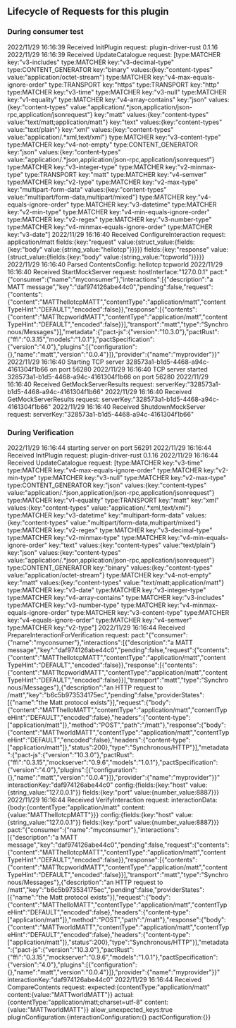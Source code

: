 


## Lifecycle of Requests for this plugin


### During consumer test

2022/11/29 16:16:39 Received InitPlugin request: plugin-driver-rust 0.1.16
2022/11/29 16:16:39 Received UpdateCatalogue request: [type:MATCHER key:"v3-includes" type:MATCHER key:"v3-decimal-type" type:CONTENT_GENERATOR key:"binary" values:{key:"content-types" value:"application/octet-stream"} type:MATCHER key:"v4-max-equals-ignore-order" type:TRANSPORT key:"https" type:TRANSPORT key:"http" type:MATCHER key:"v3-time" type:MATCHER key:"v3-null" type:MATCHER key:"v1-equality" type:MATCHER key:"v4-array-contains" key:"json" values:{key:"content-types" value:"application/.*json,application/json-rpc,application/jsonrequest"} key:"matt" values:{key:"content-types" value:"text/matt;application/matt"} key:"text" values:{key:"content-types" value:"text/plain"} key:"xml" values:{key:"content-types" value:"application/.*xml,text/xml"} type:MATCHER key:"v3-content-type" type:MATCHER key:"v4-not-empty" type:CONTENT_GENERATOR key:"json" values:{key:"content-types" value:"application/.*json,application/json-rpc,application/jsonrequest"} type:MATCHER key:"v3-integer-type" type:MATCHER key:"v2-minmax-type" type:TRANSPORT key:"matt" type:MATCHER key:"v4-semver" type:MATCHER key:"v2-type" type:MATCHER key:"v2-max-type" key:"multipart-form-data" values:{key:"content-types" value:"multipart/form-data,multipart/mixed"} type:MATCHER key:"v4-equals-ignore-order" type:MATCHER key:"v3-datetime" type:MATCHER key:"v2-min-type" type:MATCHER key:"v4-min-equals-ignore-order" type:MATCHER key:"v2-regex" type:MATCHER key:"v3-number-type" type:MATCHER key:"v4-minmax-equals-ignore-order" type:MATCHER key:"v3-date"]
2022/11/29 16:16:40 Received ConfigureInteraction request: application/matt fields:{key:"request" value:{struct_value:{fields:{key:"body" value:{string_value:"hellotcp"}}}}} fields:{key:"response" value:{struct_value:{fields:{key:"body" value:{string_value:"tcpworld"}}}}}
2022/11/29 16:16:40 Parsed ContentsConfig: hellotcp tcpworld <nil>
2022/11/29 16:16:40 Received StartMockServer request: hostInterface:"127.0.0.1" pact:"{\"consumer\":{\"name\":\"myconsumer\"},\"interactions\":[{\"description\":\"a MATT message\",\"key\":\"daf974126abe44c0\",\"pending\":false,\"request\":{\"contents\":{\"content\":\"MATThellotcpMATT\",\"contentType\":\"application/matt\",\"contentTypeHint\":\"DEFAULT\",\"encoded\":false}},\"response\":[{\"contents\":{\"content\":\"MATTtcpworldMATT\",\"contentType\":\"application/matt\",\"contentTypeHint\":\"DEFAULT\",\"encoded\":false}}],\"transport\":\"matt\",\"type\":\"Synchronous/Messages\"}],\"metadata\":{\"pact-js\":{\"version\":\"10.3.0\"},\"pactRust\":{\"ffi\":\"0.3.15\",\"models\":\"1.0.1\"},\"pactSpecification\":{\"version\":\"4.0\"},\"plugins\":[{\"configuration\":{},\"name\":\"matt\",\"version\":\"0.0.4\"}]},\"provider\":{\"name\":\"myprovider\"}}"
2022/11/29 16:16:40 Starting TCP server 328573a1-b1d5-4468-a94c-4161304f1b66 on port 56280
2022/11/29 16:16:40 TCP server started 328573a1-b1d5-4468-a94c-4161304f1b66 on port 56280
2022/11/29 16:16:40 Received GetMockServerResults request: serverKey:"328573a1-b1d5-4468-a94c-4161304f1b66"
2022/11/29 16:16:40 Received GetMockServerResults request: serverKey:"328573a1-b1d5-4468-a94c-4161304f1b66"
2022/11/29 16:16:40 Received ShutdownMockServer request: serverKey:"328573a1-b1d5-4468-a94c-4161304f1b66"

### During Verification

2022/11/29 16:16:44 starting server on port 56291
2022/11/29 16:16:44 Received InitPlugin request: plugin-driver-rust 0.1.16
2022/11/29 16:16:44 Received UpdateCatalogue request: [type:MATCHER key:"v3-time" type:MATCHER key:"v4-max-equals-ignore-order" type:MATCHER key:"v2-min-type" type:MATCHER key:"v3-null" type:MATCHER key:"v2-max-type" type:CONTENT_GENERATOR key:"json" values:{key:"content-types" value:"application/.*json,application/json-rpc,application/jsonrequest"} type:MATCHER key:"v1-equality" type:TRANSPORT key:"matt" key:"xml" values:{key:"content-types" value:"application/.*xml,text/xml"} type:MATCHER key:"v3-datetime" key:"multipart-form-data" values:{key:"content-types" value:"multipart/form-data,multipart/mixed"} type:MATCHER key:"v2-regex" type:MATCHER key:"v3-decimal-type" type:MATCHER key:"v2-minmax-type" type:MATCHER key:"v4-min-equals-ignore-order" key:"text" values:{key:"content-types" value:"text/plain"} key:"json" values:{key:"content-types" value:"application/.*json,application/json-rpc,application/jsonrequest"} type:CONTENT_GENERATOR key:"binary" values:{key:"content-types" value:"application/octet-stream"} type:MATCHER key:"v4-not-empty" key:"matt" values:{key:"content-types" value:"text/matt;application/matt"} type:MATCHER key:"v3-date" type:MATCHER key:"v3-integer-type" type:MATCHER key:"v4-array-contains" type:MATCHER key:"v3-includes" type:MATCHER key:"v3-number-type" type:MATCHER key:"v4-minmax-equals-ignore-order" type:MATCHER key:"v3-content-type" type:MATCHER key:"v4-equals-ignore-order" type:MATCHER key:"v4-semver" type:MATCHER key:"v2-type"]
2022/11/29 16:16:44 Received PrepareInteractionForVerification request: pact:"{\"consumer\":{\"name\":\"myconsumer\"},\"interactions\":[{\"description\":\"a MATT message\",\"key\":\"daf974126abe44c0\",\"pending\":false,\"request\":{\"contents\":{\"content\":\"MATThellotcpMATT\",\"contentType\":\"application/matt\",\"contentTypeHint\":\"DEFAULT\",\"encoded\":false}},\"response\":[{\"contents\":{\"content\":\"MATTtcpworldMATT\",\"contentType\":\"application/matt\",\"contentTypeHint\":\"DEFAULT\",\"encoded\":false}}],\"transport\":\"matt\",\"type\":\"Synchronous/Messages\"},{\"description\":\"an HTTP request to /matt\",\"key\":\"b6c5b973534175ec\",\"pending\":false,\"providerStates\":[{\"name\":\"the Matt protocol exists\"}],\"request\":{\"body\":{\"content\":\"MATThelloMATT\",\"contentType\":\"application/matt\",\"contentTypeHint\":\"DEFAULT\",\"encoded\":false},\"headers\":{\"content-type\":[\"application/matt\"]},\"method\":\"POST\",\"path\":\"/matt\"},\"response\":{\"body\":{\"content\":\"MATTworldMATT\",\"contentType\":\"application/matt\",\"contentTypeHint\":\"DEFAULT\",\"encoded\":false},\"headers\":{\"content-type\":[\"application/matt\"]},\"status\":200},\"type\":\"Synchronous/HTTP\"}],\"metadata\":{\"pact-js\":{\"version\":\"10.3.0\"},\"pactRust\":{\"ffi\":\"0.3.15\",\"mockserver\":\"0.9.6\",\"models\":\"1.0.1\"},\"pactSpecification\":{\"version\":\"4.0\"},\"plugins\":[{\"configuration\":{},\"name\":\"matt\",\"version\":\"0.0.4\"}]},\"provider\":{\"name\":\"myprovider\"}}" interactionKey:"daf974126abe44c0" config:{fields:{key:"host" value:{string_value:"127.0.0.1"}} fields:{key:"port" value:{number_value:8887}}}
2022/11/29 16:16:44 Received VerifyInteraction request: interactionData:{body:{contentType:"application/matt" content:{value:"MATThellotcpMATT"}}} config:{fields:{key:"host" value:{string_value:"127.0.0.1"}} fields:{key:"port" value:{number_value:8887}}} pact:"{\"consumer\":{\"name\":\"myconsumer\"},\"interactions\":[{\"description\":\"a MATT message\",\"key\":\"daf974126abe44c0\",\"pending\":false,\"request\":{\"contents\":{\"content\":\"MATThellotcpMATT\",\"contentType\":\"application/matt\",\"contentTypeHint\":\"DEFAULT\",\"encoded\":false}},\"response\":[{\"contents\":{\"content\":\"MATTtcpworldMATT\",\"contentType\":\"application/matt\",\"contentTypeHint\":\"DEFAULT\",\"encoded\":false}}],\"transport\":\"matt\",\"type\":\"Synchronous/Messages\"},{\"description\":\"an HTTP request to /matt\",\"key\":\"b6c5b973534175ec\",\"pending\":false,\"providerStates\":[{\"name\":\"the Matt protocol exists\"}],\"request\":{\"body\":{\"content\":\"MATThelloMATT\",\"contentType\":\"application/matt\",\"contentTypeHint\":\"DEFAULT\",\"encoded\":false},\"headers\":{\"content-type\":[\"application/matt\"]},\"method\":\"POST\",\"path\":\"/matt\"},\"response\":{\"body\":{\"content\":\"MATTworldMATT\",\"contentType\":\"application/matt\",\"contentTypeHint\":\"DEFAULT\",\"encoded\":false},\"headers\":{\"content-type\":[\"application/matt\"]},\"status\":200},\"type\":\"Synchronous/HTTP\"}],\"metadata\":{\"pact-js\":{\"version\":\"10.3.0\"},\"pactRust\":{\"ffi\":\"0.3.15\",\"mockserver\":\"0.9.6\",\"models\":\"1.0.1\"},\"pactSpecification\":{\"version\":\"4.0\"},\"plugins\":[{\"configuration\":{},\"name\":\"matt\",\"version\":\"0.0.4\"}]},\"provider\":{\"name\":\"myprovider\"}}" interactionKey:"daf974126abe44c0"
2022/11/29 16:16:44 Received CompareContents request: expected:{contentType:"application/matt" content:{value:"MATTworldMATT"}} actual:{contentType:"application/matt;charset=utf-8" content:{value:"MATTworldMATT"}} allow_unexpected_keys:true pluginConfiguration:{interactionConfiguration:{} pactConfiguration:{}}
